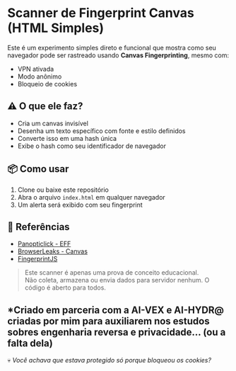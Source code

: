 # Scanner de Fingerprint Canvas (HTML Simples)

Este é um experimento simples direto e funcional que mostra como seu navegador pode ser rastreado usando **Canvas Fingerprinting**, mesmo com:

- VPN ativada
- Modo anônimo
- Bloqueio de cookies

## ⚠️ O que ele faz?

- Cria um canvas invisível
- Desenha um texto específico com fonte e estilo definidos
- Converte isso em uma hash única
- Exibe o hash como seu identificador de navegador

## 📦 Como usar

1. Clone ou baixe este repositório
2. Abra o arquivo `index.html` em qualquer navegador
3. Um alerta será exibido com seu fingerprint

## 🔬 Referências

- [Panopticlick - EFF](https://panopticlick.eff.org)
- [BrowserLeaks - Canvas](https://browserleaks.com/canvas)
- [FingerprintJS](https://fingerprint.com)

> Este scanner é apenas uma prova de conceito educacional.  
> Não coleta, armazena ou envia dados para servidor nenhum.
> O código é aberto para todos.


*Criado em parceria com a AI-VEX e AI-HYDR@ criadas por mim para auxiliarem nos estudos sobres engenharia reversa e privacidade... (ou a falta dela)
---
💀 *Você achava que estava protegido só porque bloqueou os cookies?*
